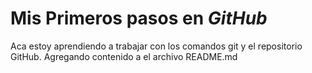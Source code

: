 # Mis Primeros pasos en _GitHub_

Aca estoy aprendiendo a trabajar con los comandos git y el repositorio GitHub. Agregando contenido a el archivo README.md
